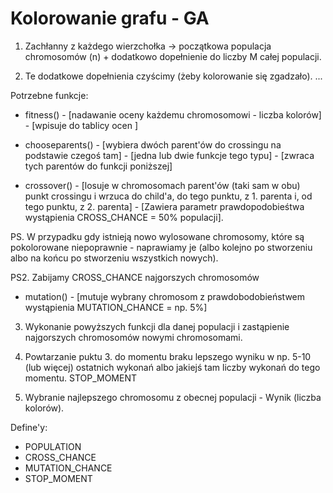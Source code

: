 # Kolorowanie grafu - GA

1. Zachłanny z każdego wierzchołka -> początkowa populacja chromosomów (n) + dodatkowo dopełnienie do liczby M całej populacji.

2. Te dodatkowe dopełnienia czyścimy (żeby kolorowanie się zgadzało).
...

Potrzebne funkcje:
- fitness() - [nadawanie oceny każdemu chromosomowi - liczba kolorów] - [wpisuje do tablicy ocen <n-1> ]

- chooseparents() - [wybiera dwóch parent'ów do crossingu na podstawie czegoś tam] - [jedna lub dwie funkcje tego typu] - [zwraca tych parentów do funkcji poniższej]

- crossover() - [losuje w chromosomach parent'ów (taki sam w obu) punkt crossingu i wrzuca do child'a, do tego punktu, z 1. parenta i, od tego punktu, z 2. parenta] - [Zawiera parametr prawdopodobieśtwa wystąpienia CROSS_CHANCE = 50% populacji].

PS. W przypadku gdy istnieją nowo wylosowane chromosomy, które są pokolorowane niepoprawnie - naprawiamy je (albo kolejno po stworzeniu albo na końcu po stworzeniu wszystkich nowych).

PS2. Zabijamy CROSS_CHANCE najgorszych chromosomów

- mutation() - [mutuje wybrany chromosom z prawdobodobieństwem wystąpienia MUTATION_CHANCE = np. 5%]

3. Wykonanie powyższych funkcji dla danej populacji i zastąpienie najgorszych chromosomów nowymi chromosomami.

4. Powtarzanie puktu 3. do momentu braku lepszego wyniku w np. 5-10 (lub więcej) ostatnich wykonań albo jakiejś tam liczby wykonań do tego momentu. STOP_MOMENT

5. Wybranie najlepszego chromosomu z obecnej populacji - Wynik (liczba kolorów).

Define'y:
- POPULATION
- CROSS_CHANCE
- MUTATION_CHANCE
- STOP_MOMENT
